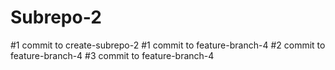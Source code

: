 # Subrepo-2
#1 commit to create-subrepo-2
#1 commit to feature-branch-4
#2 commit to feature-branch-4
#3 commit to feature-branch-4
